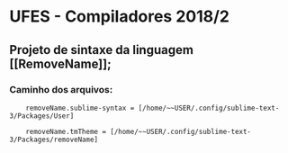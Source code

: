 # UFES - Compiladores 2018/2

## Projeto de sintaxe da linguagem [[RemoveName]];

### __Caminho dos arquivos__:
```
	removeName.sublime-syntax = [/home/~~USER/.config/sublime-text-3/Packages/User]
	
	removeName.tmTheme = [/home/~~USER/.config/sublime-text-3/Packages/removeName]
```
